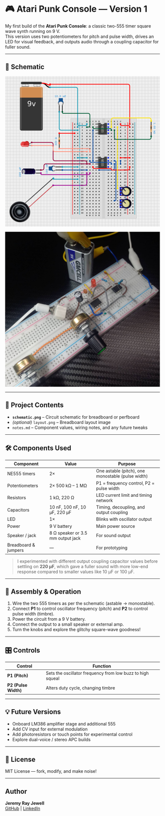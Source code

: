 # 🎮 Atari Punk Console — Version 1

My first build of the **Atari Punk Console**: a classic two-555 timer square wave synth running on 9 V.  
This version uses two potentiometers for pitch and pulse width, drives an LED for visual feedback, and outputs audio through a coupling capacitor for fuller sound.

---

## 📸 Schematic

![Atari Punk Console V1 Schematic](v1schematic.png)

![Atari Punk Console V1 Photo](v1photo.jpeg)

---

## 📂 Project Contents

- **`schematic.png`** – Circuit schematic for breadboard or perfboard
- *(optional)* `layout.png` – Breadboard layout image
- `notes.md` – Component values, wiring notes, and any future tweaks

---

## 🛠️ Components Used

| Component | Value | Purpose |
|----------|-------|---------|
| NE555 timers | 2× | One astable (pitch), one monostable (pulse width) |
| Potentiometers | 2× 500 kΩ – 1 MΩ | P1 = frequency control, P2 = pulse width |
| Resistors | 1 kΩ, 220 Ω | LED current limit and timing network |
| Capacitors | 10 nF, 100 nF, 10 µF, 220 µF | Timing, decoupling, and output coupling |
| LED | 1× | Blinks with oscillator output |
| Power | 9 V battery | Main power source |
| Speaker / jack | 8 Ω speaker or 3.5 mm output jack | For sound output |
| Breadboard & jumpers | — | For prototyping |

> I experimented with different output coupling capacitor values before settling on **220 µF**, which gave a fuller sound with more low-end response compared to smaller values like 10 µF or 100 µF.

---

## 🚀 Assembly & Operation

1. Wire the two 555 timers as per the schematic (astable → monostable).
2. Connect **P1** to control oscillator frequency (pitch) and **P2** to control pulse width (timbre).
3. Power the circuit from a 9 V battery.
4. Connect the output to a small speaker or external amp.
5. Turn the knobs and explore the glitchy square-wave goodness!

---

## 🎛️ Controls

| Control | Function |
|--------|----------|
| **P1 (Pitch)** | Sets the oscillator frequency from low buzz to high squeal |
| **P2 (Pulse Width)** | Alters duty cycle, changing timbre |

---

## 💡 Future Versions

- Onboard LM386 amplifier stage and additional 555 
- Add CV input for external modulation  
- Add photoresistors or touch points for experimental control  
- Explore dual-voice / stereo APC builds  

---

## 📜 License

MIT License — fork, modify, and make noise!

---

## Author
**Jeremy Ray Jewell**  
[GitHub](https://github.com/jeremyrayjewell) | [LinkedIn](https://www.linkedin.com/in/jeremyrayjewell)
